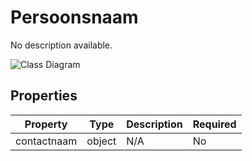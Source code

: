 # Persoonsnaam

No description available.

![Class Diagram](https://github.com/CommonGateway/CustomerInteractionBundle/blob/klantcontactmoment-mapping/docs/schema/klant.persoon.svg)

## Properties

| Property | Type | Description | Required |
|----------|------|-------------|----------|
| contactnaam | object | N/A | No |
